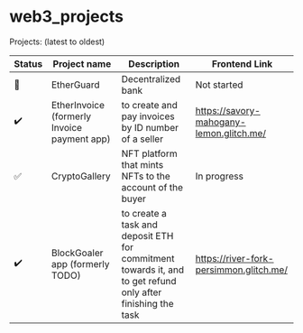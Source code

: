 # web3_projects

Projects:  (latest to oldest)

Status | Project name | Description | Frontend Link
--- | --- | --- | ---
:wrench: | EtherGuard | Decentralized bank | Not started
:heavy_check_mark: | EtherInvoice (formerly Invoice payment app) | to create and pay invoices by ID number of a seller | https://savory-mahogany-lemon.glitch.me/
:white_check_mark: | CryptoGallery | NFT platform that mints NFTs to the account of the buyer | In progress
:heavy_check_mark: | BlockGoaler app (formerly TODO) | to create a task and deposit ETH for commitment towards it, and to get refund only after finishing the task | https://river-fork-persimmon.glitch.me/

